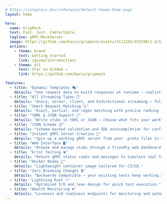 ```yaml
---
# https://vitepress.dev/reference/default-theme-home-page
layout: home

hero:
  name: GripMock
  text: Fast. Just. Comfortable.
  tagline: gRPC-MockServer
  image: https://github.com/bavix/gripmock/assets/5111255/d33740c1-2c53-4c06-a7a7-d3a9cb6e7c00
  actions:
    - theme: brand
      text: Getting started
      link: /guide/introduction/
    - theme: alt
      text: Star on GitHub ⭐
      link: https://github.com/bavix/gripmock

features:
  - title: "Dynamic Templates 🎭"
    details: "Use request data to build responses at runtime — realistic tests without code."
  - title: "All Streaming Types 🔄"
    details: "Unary, server, client, and bidirectional streaming — fully supported."
  - title: "Smart Request Matching 🔍"
    details: "Exact, partial, and regex matching with precise ranking for the best-fit stub."
  - title: "YAML & JSON Support 📝"
    details: "Write stubs in YAML or JSON — choose what fits your workflow."
  - title: "JSON Schema 📋"
    details: "Schema-backed validation and IDE autocompletion for confident editing."
  - title: "Instant gRPC Server Creation 🚀"
    details: "Spin up a working gRPC server from your .proto files in seconds."
  - title: "Web Interface 🖥️"
    details: "Browse and manage stubs through a friendly web dashboard."
  - title: "Error Testing ❌"
    details: "Return gRPC status codes and messages to simulate real failures."
  - title: "Docker Ready 🐳"
    details: "Lightweight container image tailored for CI/CD."
  - title: "Zero Breaking Changes 🔒"
    details: "Backwards compatible — your existing tests keep working."
  - title: "Lightning Fast ⚡"
    details: "Optimized I/O and lean design for quick test execution."
  - title: "Health Monitoring ❤️"
    details: "Liveness and readiness endpoints for monitoring and automation."
---
```



